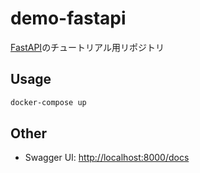 # demo-fastapi

[FastAPI](https://fastapi.tiangolo.com/)のチュートリアル用リポジトリ

## Usage

```sh
docker-compose up
```

## Other

- Swagger UI: [http://localhost:8000/docs](http://localhost:8000/docs)
